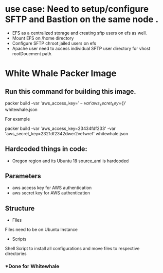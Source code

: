 # use case: Need to setup/configure SFTP and Bastion on the same node . 
- EFS as a centralized storage and creating sftp users on efs as well. 
- Mount EFS on /home directory 
- Configure SFTP chroot jailed users on efs
- Apache user need to access individual SFTP user directory for vhost rootDoucment path.

# White Whale Packer Image

## Run this command for building this image.
packer build -var 'aws_access_key=${}' -var 'aws_secret_key=${}' whitewhale.json

For example

packer build -var 'aws_access_key=23434fdf233' -var 'aws_secret_key=2321df2342dwer2vefwref' whitewhale.json



## Hardcoded things in code:
 - Oregon region and its Ubuntu 18 source_ami is hardcoded

## Parameters
- aws access key for AWS authentication
- aws secret key for AWS authentication

## Structure
- Files

Files need to be on Ubuntu Instance
- Scripts

Shell Script to install all configurations and move files to respective directories


### *Done for Whitewhale
